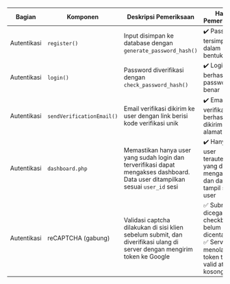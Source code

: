 | Bagian      | Komponen                  | Deskripsi Pemeriksaan                                                                 | Hasil Pemeriksaan                                                      | Screenshot Code               | Screenshot Tampilan         |
|-------------|---------------------------|----------------------------------------------------------------------------------------|------------------------------------------------------------------------|-------------------------------|-----------------------------|
| Autentikasi | `register()`              | Input disimpan ke database dengan `generate_password_hash()`                           | ✔️ Password tersimpan dalam bentuk hash                                | ![](regisCode.png)           | ![](regis.jpg)              |
| Autentikasi | `login()`                 | Password diverifikasi dengan `check_password_hash()`                                   | ✔️ Login berhasil jika password benar                                  | ![](logincode.png)           | ![](login.jpg)              |
| Autentikasi | `sendVerificationEmail()` | Email verifikasi dikirim ke user dengan link berisi kode verifikasi unik               | ✔️ Email verifikasi berhasil dikirim ke alamat user                    | ![](verifCode.png)           | ![](verifikasi.png)         |
| Autentikasi | `dashboard.php`           | Memastikan hanya user yang sudah login dan terverifikasi dapat mengakses dashboard. Data user ditampilkan sesuai `user_id` sesi | ✔️ Hanya user terautentikasi yang dapat mengakses, dan data tampil sesuai user | ![](dasCode.png)             | ![](das.png)          |
| Autentikasi | reCAPTCHA (gabung) | Validasi captcha dilakukan di sisi klien sebelum submit, dan diverifikasi ulang di server dengan mengirim token ke Google | ✅ Submit dicegah jika checkbox belum dicentang<br>✅ Server menolak jika token tidak valid atau kosong | ![](![](![](![](verifCode.png)    |(![](verifCode.png)  |



